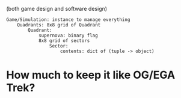 (both game design and software design)

```
Game/Simulation: instance to manage everything
    Quadrants: 8x8 grid of Quadrant
        Quadrant:
            supernova: binary flag
            8x8 grid of sectors
                Sector:
                    contents: dict of (tuple -> object)
```

How much to keep it like OG/EGA Trek?
=====================================
